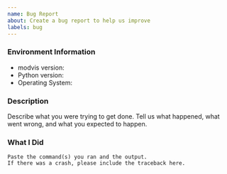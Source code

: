 ```yaml
---
name: Bug Report
about: Create a bug report to help us improve
labels: bug
---
```


<!-- Please search existing issues to avoid creating duplicates. -->

### Environment Information

-   modvis version:
-   Python version:
-   Operating System:

### Description

Describe what you were trying to get done.
Tell us what happened, what went wrong, and what you expected to happen.

### What I Did

```
Paste the command(s) you ran and the output.
If there was a crash, please include the traceback here.
```
